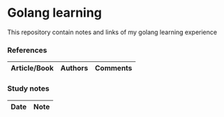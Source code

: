 # Golang learning

This repository contain notes and links of my golang learning experience

### References
|Article/Book| Authors |  Comments 
|--|--|--|

### Study notes
|Date| Note |
|--|--|

<!--stackedit_data:
eyJoaXN0b3J5IjpbMTg0Mzk4NDI5MSwxODk4ODM4ODczXX0=
-->
